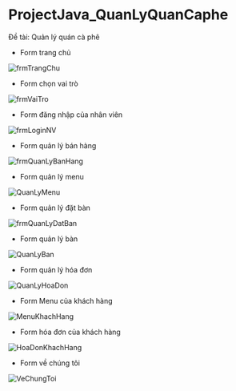 ﻿# ProjectJava_QuanLyQuanCaphe
 Đề tài: Quản lý quán cà phê

- Form trang chủ

 ![frmTrangChu](https://github.com/user-attachments/assets/992e6141-3a34-451d-b771-f83bb2a76bb8)

 - Form chọn vai trò
   
![frmVaiTro](https://github.com/user-attachments/assets/588081ba-c375-4d02-b039-65b232f0707c)

- Form đăng nhập của nhân viên
  
![frmLoginNV](https://github.com/user-attachments/assets/f30457aa-307e-4c30-94ac-692b815e29b2)

- Form quản lý bán hàng
  
![frmQuanLyBanHang](https://github.com/user-attachments/assets/346623a2-f19f-4ecf-8403-6cfc70e5783c)

- Form quản lý menu
  
![QuanLyMenu](https://github.com/user-attachments/assets/d64da67c-0e62-4e18-b53d-dfdc6cef568f)

- Form quản lý đặt bàn
  
![frmQuanLyDatBan](https://github.com/user-attachments/assets/70413fc6-a8f9-4250-b1c1-6630688aa33f)

- Form quản lý bàn
  
![QuanLyBan](https://github.com/user-attachments/assets/8360b40b-9ba7-4ac2-9210-b429b2047659)

- Form quản lý hóa đơn

![QuanLyHoaDon](https://github.com/user-attachments/assets/4c90e781-49b1-4bae-93ad-23f1b8a8c8b8)

- Form Menu của khách hàng

![MenuKhachHang](https://github.com/user-attachments/assets/570bc685-2685-4b56-93b6-f3eb4019e798)

- Form hóa đơn của khách hàng

![HoaDonKhachHang](https://github.com/user-attachments/assets/6c51e730-b351-4fd8-b1ef-d3146e3ceeb9)

- Form về chúng tôi

![VeChungToi](https://github.com/user-attachments/assets/bf557940-0be1-42b3-9f08-3573f9f8399d)
